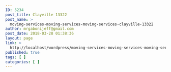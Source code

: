 ```yaml
---
ID: 5234
post_title: Clayville 13322
post_name: >
  moving-services-moving-services-moving-services-clayville-13322
author: mrgabonijeff@gmail.com
post_date: 2018-03-28 01:38:36
layout: page
link: >
  http://localhost/wordpress/moving-services-moving-services-moving-services-clayville-13322/
published: true
tags: [ ]
categories: [ ]
---
```

